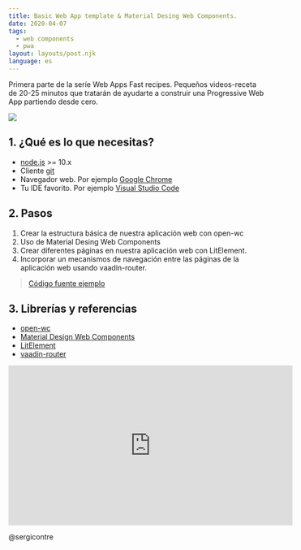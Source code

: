 ```yaml
---
title: Basic Web App template & Material Desing Web Components.
date: 2020-04-07
tags:
  - web components
  - pwa
layout: layouts/post.njk
language: es
---
```


Primera parte de la seríe Web Apps Fast recipes. Pequeños videos-receta de 20-25 minutos que tratarán de ayudarte a construir una Progressive Web App partiendo desde cero. 

<img src="../../img/images/pwa-series-1.png" class="responsive"></img>

## 1. ¿Qué es lo que necesitas?

* [node.js](https://nodejs.org/) >= 10.x
* Cliente [git](https://git-scm.com/)
* Navegador web. Por ejemplo [Google Chrome](https://www.google.com/intl/es_es/chrome/)
* Tu IDE favorito. Por ejemplo [Visual Studio Code](https://code.visualstudio.com/)

## 2. Pasos
1. Crear la estructura básica de nuestra aplicación web con open-wc
2. Uso de Material Desing Web Components
3. Crear diferentes páginas en nuestra aplicación web con LitElement.
4. Incorporar un mecanismos de navegación entre las páginas de la aplicación web usando vaadin-router.

> [Código fuente ejemplo](https://github.com/material-components/material-components-web-components)


## 3. Librerías y referencias
* [open-wc](https://open-wc.org)
* [Material Design Web Components](https://github.com/material-components/material-components-web-components)
* [LitElement](https://lit-element.polymer-project.org)
* [vaadin-router](https://github.com/vaadin/vaadin-router)

<iframe class="responsive" width="560" height="315" src="https://www.youtube.com/embed/EuOMmPNenYM" frameborder="0" allow="accelerometer; autoplay; encrypted-media; gyroscope; picture-in-picture" allowfullscreen></iframe>

@sergicontre
